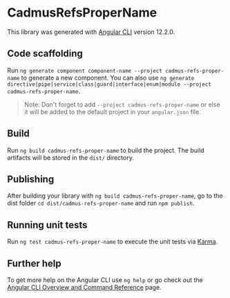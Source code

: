 # CadmusRefsProperName

This library was generated with [Angular CLI](https://github.com/angular/angular-cli) version 12.2.0.

## Code scaffolding

Run `ng generate component component-name --project cadmus-refs-proper-name` to generate a new component. You can also use `ng generate directive|pipe|service|class|guard|interface|enum|module --project cadmus-refs-proper-name`.
> Note: Don't forget to add `--project cadmus-refs-proper-name` or else it will be added to the default project in your `angular.json` file. 

## Build

Run `ng build cadmus-refs-proper-name` to build the project. The build artifacts will be stored in the `dist/` directory.

## Publishing

After building your library with `ng build cadmus-refs-proper-name`, go to the dist folder `cd dist/cadmus-refs-proper-name` and run `npm publish`.

## Running unit tests

Run `ng test cadmus-refs-proper-name` to execute the unit tests via [Karma](https://karma-runner.github.io).

## Further help

To get more help on the Angular CLI use `ng help` or go check out the [Angular CLI Overview and Command Reference](https://angular.io/cli) page.
